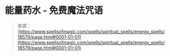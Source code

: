 <!--yml

category: 未分类

date: 2024-06-12 19:00:14

-->

# 能量药水 - 免费魔法咒语

> 来源：[https://www.spellsofmagic.com/spells/spiritual_spells/energy_spells/18579/page.html#0001-01-01](https://www.spellsofmagic.com/spells/spiritual_spells/energy_spells/18579/page.html#0001-01-01)
